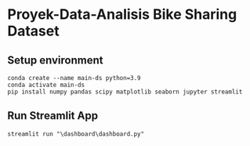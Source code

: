 # Proyek-Data-Analisis Bike Sharing Dataset
## Setup environment
  ```
  conda create --name main-ds python=3.9
  conda activate main-ds
  pip install numpy pandas scipy matplotlib seaborn jupyter streamlit
  ```
  
## Run Streamlit App
  ```
  streamlit run "\dashboard\dashboard.py"
  ```
